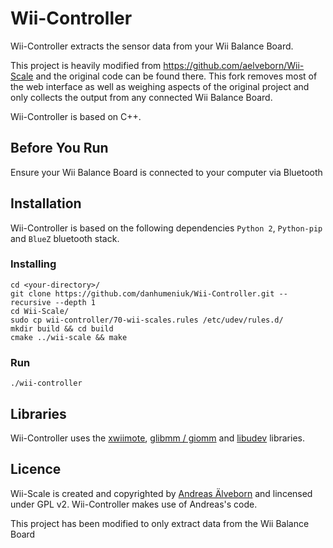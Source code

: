 # Wii-Controller

Wii-Controller extracts the sensor data from your Wii Balance Board.

This project is heavily modified from https://github.com/aelveborn/Wii-Scale and the original code can be found there. This fork
removes most of the web interface as well as weighing aspects of the original project and only collects the output from any connected
Wii Balance Board.

Wii-Controller is based on C++.

## Before You Run

Ensure your Wii Balance Board is connected to your computer via Bluetooth

## Installation

Wii-Controller is based on the following dependencies `Python 2`, `Python-pip` and `BlueZ` bluetooth stack.

### Installing

	cd <your-directory>/
	git clone https://github.com/danhumeniuk/Wii-Controller.git --recursive --depth 1
	cd Wii-Scale/
	sudo cp wii-controller/70-wii-scales.rules /etc/udev/rules.d/
	mkdir build && cd build
	cmake ../wii-scale && make

### Run

	./wii-controller

## Libraries

Wii-Controller uses the [xwiimote](https://github.com/dvdhrm/xwiimote), [glibmm / giomm](https://developer.gnome.org/glibmm) and [libudev](https://www.freedesktop.org/software/systemd/man/libudev.html) libraries.

## Licence

Wii-Scale is created and copyrighted by [Andreas Älveborn](http://aelveborn.com) and lincensed under GPL v2. Wii-Controller makes use of Andreas's code.

This project has been modified to only extract data from the Wii Balance Board